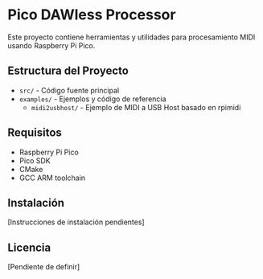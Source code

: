 # Pico DAWless Processor

Este proyecto contiene herramientas y utilidades para procesamiento MIDI usando Raspberry Pi Pico.

## Estructura del Proyecto

- `src/` - Código fuente principal
- `examples/` - Ejemplos y código de referencia
  - `midi2usbhost/` - Ejemplo de MIDI a USB Host basado en rpimidi

## Requisitos

- Raspberry Pi Pico
- Pico SDK
- CMake
- GCC ARM toolchain

## Instalación

[Instrucciones de instalación pendientes]

## Licencia

[Pendiente de definir]
